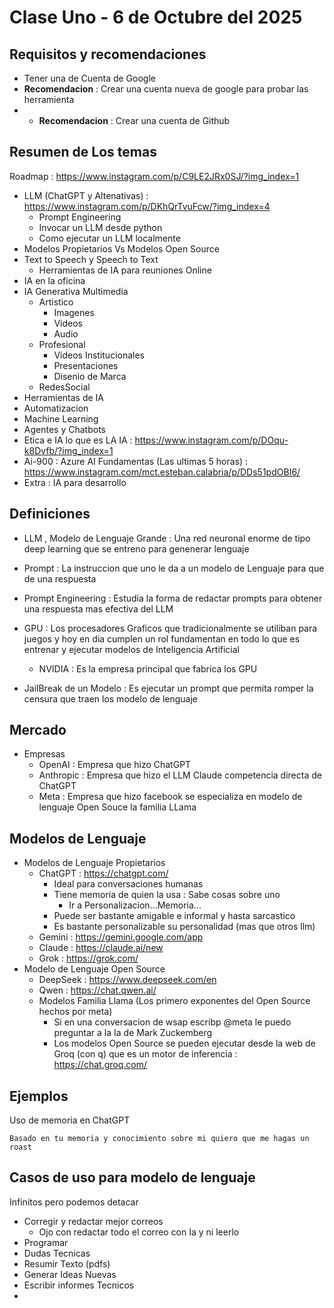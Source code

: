 # Clase Uno - 6 de Octubre del 2025

## Requisitos y recomendaciones

* Tener una de Cuenta de Google
* **Recomendacion** : Crear una cuenta nueva de google para probar las herramienta
* * **Recomendacion** : Crear una cuenta de Github

## Resumen de Los temas

Roadmap : https://www.instagram.com/p/C9LE2JRx0SJ/?img_index=1

* LLM (ChatGPT y Altenativas) : https://www.instagram.com/p/DKhQrTvuFcw/?img_index=4
    * Prompt Engineering
    * Invocar un LLM desde python
    * Como ejecutar un LLM localmente
* Modelos Propietarios Vs Modelos Open Source
* Text to Speech y Speech to Text
  * Herramientas de IA para reuniones Online
* IA en la oficina
* IA Generativa Multimedia
  * Artistico
    * Imagenes
    * Videos
    * Audio
  * Profesional
    * Videos Institucionales
    * Presentaciones
    * Disenio de Marca
  * RedesSocial
* Herramientas de IA
* Automatizacion
* Machine Learning
* Agentes y Chatbots
* Etica e IA lo que es LA IA  : https://www.instagram.com/p/DOqu-k8Dvfb/?img_index=1
* Ai-900 : Azure AI Fundamentas (Las ultimas 5 horas) : https://www.instagram.com/mct.esteban.calabria/p/DDs51pdOBI6/
* Extra : IA para desarrollo 
  

## Definiciones

* LLM , Modelo de Lenguaje Grande : Una red neuronal enorme de tipo deep learning que se entreno para genenerar lenguaje
* Prompt : La instruccion que uno le da a un modelo de Lenguaje para que de una respuesta
* Prompt Engineering : Estudia la forma de redactar prompts para obtener una respuesta mas efectiva del LLM

* GPU : Los procesadores Graficos que tradicionalmente se utiliban para juegos y hoy en dia cumplen un rol fundamentan en todo lo que es entrenar y ejecutar modelos de Inteligencia Artificial
  * NVIDIA : Es la empresa principal que fabrica los GPU
* JailBreak de un Modelo : Es ejecutar un prompt que permita romper la censura que traen los modelo de lenguaje

## Mercado

* Empresas
  * OpenAI : Empresa que hizo ChatGPT
  * Anthropic : Empresa que hizo el LLM Claude competencia directa de ChatGPT
  * Meta : Empresa que hizo facebook se especializa en modelo de lenguaje Open Souce la familia LLama

## Modelos de Lenguaje

* Modelos de Lenguaje Propietarios
    * ChatGPT : https://chatgpt.com/
        * Ideal para conversaciones humanas
        * Tiene memoria de quien la usa : Sabe cosas sobre uno
            * Ir a Personalizacion...Memoria...
        * Puede ser bastante amigable e informal y hasta sarcastico
        * Es bastante personalizable su personalidad (mas que otros llm)
    * Gemini : https://gemini.google.com/app
    * Claude : https://claude.ai/new
    * Grok : https://grok.com/
* Modelo de Lenguaje Open Source
    * DeepSeek : https://www.deepseek.com/en
    * Qwen : https://chat.qwen.ai/
    * Modelos Familia Llama (Los primero exponentes del Open Source hechos por meta)
        * Si en una conversacion de wsap escribp @meta le puedo preguntar a la Ia de Mark Zuckemberg
        * Los modelos Open Source se pueden ejecutar desde la web de Groq (con q) que es un motor de inferencia : https://chat.groq.com/

## Ejemplos

Uso de memoria en ChatGPT
```
Basado en tu memoria y conocimiento sobre mi quiero que me hagas un roast
```
## Casos de uso para modelo de lenguaje

Infinitos pero podemos detacar
* Corregir y redactar mejor correos
  * Ojo con redactar todo el correo con Ia y ni leerlo
* Programar
* Dudas Tecnicas
* Resumir Texto (pdfs)
* Generar Ideas Nuevas
* Escribir informes Tecnicos
* 
